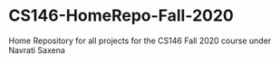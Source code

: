 # CS146-HomeRepo-Fall-2020
 Home Repository for all projects for the CS146 Fall 2020 course under Navrati Saxena
